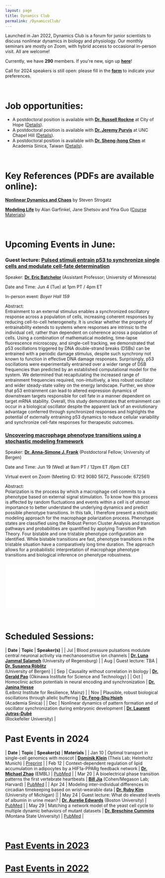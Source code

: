 ```yaml
---
layout: page
title: Dynamics Club
permalink: /DynamicsClub/
---
```


Launched in Jan 2022, Dynamics Club is a forum for junior scientists to discuss nonlinear dynamics in biology and physiology. Our monthly seminars are mostly on Zoom, with hybrid access to occasional in-person visit. All are welcome! 

Currently, we have **290** members. If you're new, sign up [**here**](http://eepurl.com/hSqQLD)! 

Call for 2024 speakers is still open: please fill in the [**form**](https://forms.gle/HuNdCuoJUGktCzQ9A) to indicate your preferences. 

&nbsp;
&nbsp;

# Job opportunities:
- A postdoctoral position is available with [**Dr. Russell Rockne**](https://www.cityofhope.org/russell-rockne) at City of Hope ([Details](https://www.cityofhopejobs.org/job/4051/postdoctoral-fellow-mathematical-oncology-research-us-ca-duarte-10024512-44/)).
- A postdoctoral position is available with [**Dr. Jeremy Purvis**](https://www.med.unc.edu/genetics/purvislab/) at UNC Chapel Hill ([Details](https://www.med.unc.edu/genetics/purvislab/opportunities/)).
- A postdoctoral position is available with [**Dr. Sheng-hong Chen**](https://celldynamicslab.mystrikingly.com) at Academia Sinica, Taiwan ([Details](https://drive.google.com/file/d/1XdqhF4u-28kwuuXTBc3hy07omVEm7n3n/view?usp=sharing)).

&nbsp;
&nbsp;

# Key References (PDFs are available online): 

[**Nonlinear Dynamics and Chaos**](https://www.stevenstrogatz.com/books/nonlinear-dynamics-and-chaos-with-applications-to-physics-biology-chemistry-and-engineering) by Steven Strogatz 

[**Modeling Life**](https://link.springer.com/book/10.1007/978-3-319-59731-7) by Alan Garfinkel, Jane Shetsov and Yina Guo ([Course Materials](https://modelinginbiology.github.io))

&nbsp;
&nbsp;

# Upcoming Events in June: 

### Guest lecture: [**Pulsed stimuli entrain p53 to synchronize single cells and modulate cell-fate determination**](https://pubmed.ncbi.nlm.nih.gov/37961090/)

Speaker: [**Dr. Eric Batchelor**](https://batchelorlab.umn.edu) (Assistant Professor; University of Minnesota)

Date and Time: Jun 4 (Tue) at 1pm PT / 4pm ET

In-person event: *Boyer Hall 159*

Abstract: \
Entrainment to an external stimulus enables a synchronized oscillatory response across a population of cells, increasing coherent responses by reducing cell-to-cell heterogeneity. It is unclear whether the property of entrainability extends to systems where responses are intrinsic to the individual cell, rather than dependent on coherence across a population of cells. Using a combination of mathematical modeling, time-lapse fluorescence microscopy, and single-cell tracking, we demonstrated that p53 oscillations triggered by DNA double-strand breaks (DSBs) can be entrained with a periodic damage stimulus, despite such synchrony not known to function in effective DNA damage responses. Surprisingly, p53 oscillations were experimentally entrained over a wider range of DSB frequencies than predicted by an established computational model for the system. We determined that recapitulating the increased range of entrainment frequencies required, non-intuitively, a less robust oscillator and wider steady-state valley on the energy landscape. Further, we show that p53 entrainment can lead to altered expression dynamics of downstream targets responsible for cell fate in a manner dependent on target mRNA stability. Overall, this study demonstrates that entrainment can occur in a biological oscillator despite the apparent lack of an evolutionary advantage conferred through synchronized responses and highlights the potential of externally entraining p53 dynamics to reduce cellular variability and synchronize cell-fate responses for therapeutic outcomes.

### [**Uncovering macrophage phenotype transitions using a stochastic modeling framework**](https://pubmed.ncbi.nlm.nih.gov/37839584/)

Speaker: [**Dr. Anna-Simone J. Frank**](https://www.uib.no/en/persons/Anna-Simone.Josefine.Frank) (Postdoctoral Fellow; University of Bergen)

Date and Time: Jun 19 (Wed) at 9am PT / 12pm ET /6pm CET

Virtual event on Zoom (Meeting ID: 912 9080 5672, Passcode: 672561)

Abstract: \
Polarization is the process by which a macrophage cell commits to a phenotype based on external signal stimulation. To know how this process is affected by random fluctuations and events within a cell is of utmost importance to better understand the underlying dynamics and predict possible phenotype transitions. In this talk, I therefore present a stochastic modeling approach for the macrophage polarization process. Phenotype states are classified using the Robust Perron Cluster Analysis and transition pathways and probabilities are quantified by applying Transition Path Theory. Four bistable and one tristable phenotype configuration are identified. While bistable transitions are fast, phenotype transitions in the tristable situation have a comparatively long time duration. The approach allows for a probabilistic interpretation of macrophage phenotype transitions and biological inference on phenotype robustness. 

![DynamicsClub](/images/DynamicsClub_Jun2024.pdf)

&nbsp;
&nbsp;

# Scheduled Sessions:

| **Date** | **Topic** | **Speaker(s)** |
| Jul | Blood pressure pulsations modulate central neuronal activity via mechanosensitive ion channels  | [**Dr. Luna Jammal Salameh**](https://www.linkedin.com/in/luna-jammal-salameh-50852b128/?originalSubdomain=il) (University of Regensburg) |
| Aug | Guest lecture: TBA | [**Dr. Susanna Röblitz**](https://www.uib.no/en/persons/Susanna.Röblitz) <br /> (University of Bergen) |
| Sep | Causality without correlation in biology | [**Dr. Gerald Pao**](https://www.oist.jp/research/research-units/chaos) (Okinawa Institute for Science and Technology) |
| Oct | Homoclinic action potentials in neural encoding and synchronization | [**Dr. Janina Hesse**](https://lir-mainz.de/en/mitarbeiter/janina-hesse) <br /> (Leibniz Institute for Resilience, Mainz) |
| Nov | Plausible, robust biological oscillations through allelic buffering | [**Dr. Feng-Shu Hsieh**](https://celldynamicslab.mystrikingly.com/#people) <br /> (Academia Sinica) |
| Dec | Nonlinear dynamics of pattern formation and of oscillator synchronization during embryonic development | [**Dr. Laurent Jutras-Dubé**](https://www2.rockefeller.edu/research/faculty/labmembers/AliBrivanlou/) <br /> (Rockefeller University) |

# Past Events in 2024

| **Date** | **Topic** | **Speaker(s)** | **Materials** |
| Jan 10 | Optimal transport in single-cell genomics with moscot | [**Dominik Klein**](https://www.linkedin.com/in/dominik-klein-8ba2b6179/?originalSubdomain=de) (Theis Lab; Helmholtz Munich)  | [Preprint](https://www.biorxiv.org/content/10.1101/2023.05.11.540374v2) |
| Feb 12 | Context-dependent regulation of lipid accumulation in adipocytes by a HIF1a-PPARg feedback network | [**Dr. Michael Zhao**](https://www.embl.org/people/person/michael-zhao/) (EMBL)  | [PubMed](https://pubmed.ncbi.nlm.nih.gov/37995680/) |
| Mar 20 | A bioelectrical phase transition patterns the first vertebrate heartbeats | [**Bill Jia**](https://chemistry.harvard.edu/people/bill-jia) (Cohen/Megason Lab; Harvard)  | [PubMed](https://pubmed.ncbi.nlm.nih.gov/37758945/) |
| Apr 24 | Modeling inter-individual differences in circadian timekeeping based on wrist-wearable data | [**Dr. Ruby Kim**](https://rubyshkim.github.io) (University of Michigan) ||
| May 24 | Guest lecture: What do elevated levels of albumin in urine mean? | [**Dr. Aurelie Edwards**](https://www.bu.edu/eng/profile/aurelie-edwards-phd/) (Boston University)  | [PubMed](https://pubmed.ncbi.nlm.nih.gov/35178707/) |
| May 29 | Matching a network model of the yeast cell cycle to multiple dynamic behaviors of mutant datasets | [**Dr. Breschine Cummins**](https://math.montana.edu/directory/faculty/1582810/breschine-cummins) (Montana State University)  | [PubMed](https://pubmed.ncbi.nlm.nih.gov/37939998/) |

&nbsp;
&nbsp; 

# [Past Events in 2023](https://lingyunxiong.github.io/2023/12/15/dynamicsclub.html)

# [Past Events in 2022](https://lingyunxiong.github.io/2022/12/16/dynamicsclub.html)

&nbsp;
&nbsp;


